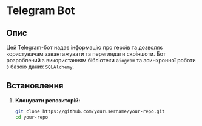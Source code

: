 # Telegram Bot

## Опис

Цей Telegram-бот надає інформацію про героїв та дозволяє користувачам завантажувати та переглядати скріншоти. Бот розроблений з використанням бібліотеки `aiogram` та асинхронної роботи з базою даних `SQLAlchemy`.

## Встановлення

1. **Клонувати репозиторій:**

   ```bash
   git clone https://github.com/yourusername/your-repo.git
   cd your-repo
